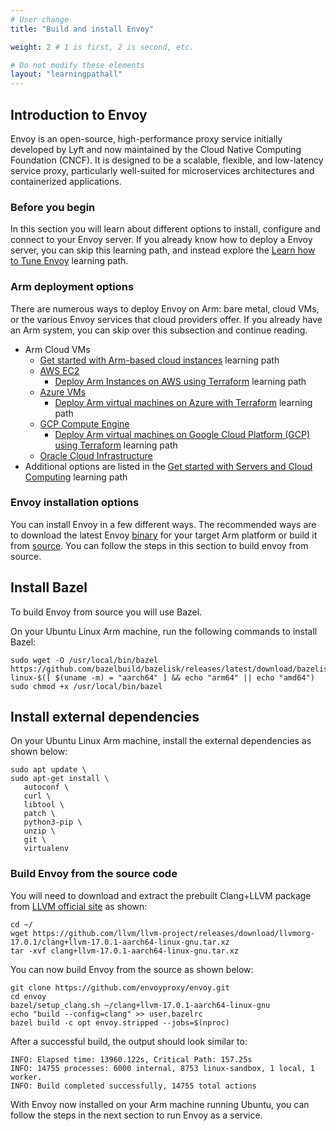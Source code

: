 ```yaml
---
# User change
title: "Build and install Envoy"

weight: 2 # 1 is first, 2 is second, etc.

# Do not modify these elements
layout: "learningpathall"
---
```



##  Introduction to Envoy
Envoy is an open-source, high-performance proxy service initially developed by Lyft and now maintained by the Cloud Native Computing Foundation (CNCF). It is designed to be a scalable, flexible, and low-latency service proxy, particularly well-suited for microservices architectures and containerized applications.

### Before you begin

In this section you will learn about different options to install, configure and connect to your Envoy server. If you already know how to deploy a Envoy server, you can skip this learning path, and instead explore the [Learn how to Tune Envoy](/learning-paths/servers-and-cloud-computing/envoy_tune/) learning path. 

### Arm deployment options

There are numerous ways to deploy Envoy on Arm: bare metal, cloud VMs, or the various Envoy services that cloud providers offer. If you already have an Arm system, you can skip over this subsection and continue reading.

* Arm Cloud VMs
  * [Get started with Arm-based cloud instances](/learning-paths/servers-and-cloud-computing/csp) learning path
  * [AWS EC2](https://aws.amazon.com/ec2/)
    * [Deploy Arm Instances on AWS using Terraform](/learning-paths/servers-and-cloud-computing/aws-terraform) learning path
  * [Azure VMs](https://azure.microsoft.com/en-us/products/virtual-machines/)
    * [Deploy Arm virtual machines on Azure with Terraform](/learning-paths/servers-and-cloud-computing/azure-terraform) learning path
  * [GCP Compute Engine](https://cloud.google.com/compute)
    * [Deploy Arm virtual machines on Google Cloud Platform (GCP) using Terraform](/learning-paths/servers-and-cloud-computing/gcp) learning path
  * [Oracle Cloud Infrastructure](https://www.oracle.com/cloud/)
* Additional options are listed in the [Get started with Servers and Cloud Computing](/learning-paths/servers-and-cloud-computing/intro) learning path

### Envoy installation options

You can install Envoy in a few different ways. The recommended ways are to download the latest Envoy [binary](https://github.com/envoyproxy/envoy/releases) for your target Arm platform or build it from [source](/learning-paths/servers-and-cloud-computing/envoy/build_from_source). You can follow the steps in this section to build envoy from source.

## Install Bazel

To build Envoy from source you will use Bazel.

On your Ubuntu Linux Arm machine, run the following commands to install Bazel:

```console
sudo wget -O /usr/local/bin/bazel https://github.com/bazelbuild/bazelisk/releases/latest/download/bazelisk-linux-$([ $(uname -m) = "aarch64" ] && echo "arm64" || echo "amd64")
sudo chmod +x /usr/local/bin/bazel
```

## Install external dependencies

On your Ubuntu Linux Arm machine, install the external dependencies as shown below:

```console
sudo apt update \
sudo apt-get install \
   autoconf \
   curl \
   libtool \
   patch \
   python3-pip \
   unzip \
   git \
   virtualenv
```

### Build Envoy from the source code

You will need to download and extract the prebuilt Clang+LLVM package from [LLVM official site](http://releases.llvm.org/download.html) as shown:

```console
cd ~/
wget https://github.com/llvm/llvm-project/releases/download/llvmorg-17.0.1/clang+llvm-17.0.1-aarch64-linux-gnu.tar.xz
tar -xvf clang+llvm-17.0.1-aarch64-linux-gnu.tar.xz
```

You can now build Envoy from the source as shown below:

```console
git clone https://github.com/envoyproxy/envoy.git
cd envoy
bazel/setup_clang.sh ~/clang+llvm-17.0.1-aarch64-linux-gnu
echo "build --config=clang" >> user.bazelrc
bazel build -c opt envoy.stripped --jobs=$(nproc)
```

After a successful build, the output should look similar to:

```output
INFO: Elapsed time: 13960.122s, Critical Path: 157.25s
INFO: 14755 processes: 6000 internal, 8753 linux-sandbox, 1 local, 1 worker.
INFO: Build completed successfully, 14755 total actions
```

With Envoy now installed on your Arm machine running Ubuntu, you can follow the steps in the next section to run Envoy as a service.


